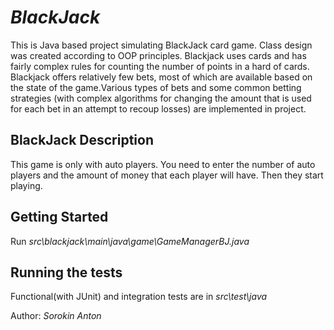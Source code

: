 # ***BlackJack***
This is Java based project simulating BlackJack card game.
Class design was created according to OOP principles.
Blackjack uses cards and has fairly complex rules for counting the number of points
in a hard of cards. Blackjack offers relatively few bets, most of which are available
based on the state of the game.Various types of bets and some common betting 
strategies (with complex algorithms for changing the amount that is used for
each bet in an attempt to recoup losses) are implemented in project.

## **BlackJack Description**
This game is only with auto players. You need to enter the number of auto players and the amount of money that each player will have. 
Then they start playing.

## **Getting Started**
Run _src\blackjack\main\java\game\GameManagerBJ.java_

## **Running the tests**
Functional(with JUnit) and integration tests are in _src\test\java_ 

Author: _Sorokin Anton_
